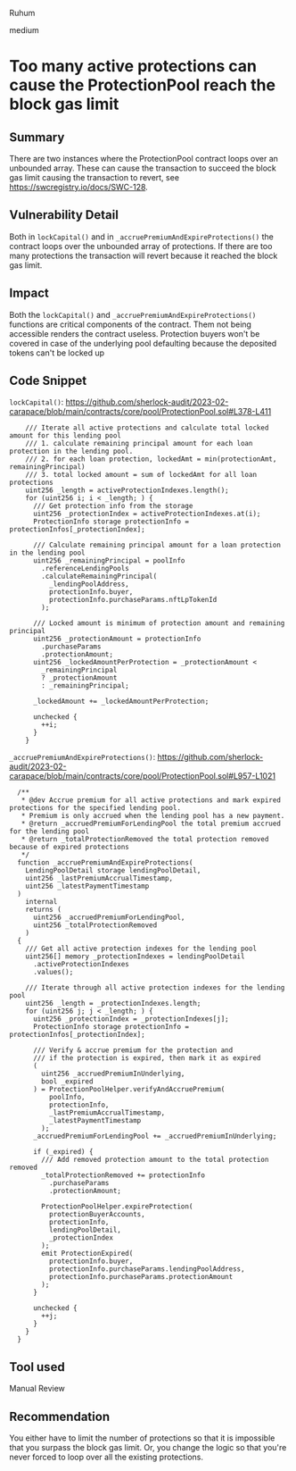 Ruhum

medium

# Too many active protections can cause the ProtectionPool reach the block gas limit

## Summary
There are two instances where the ProtectionPool contract loops over an unbounded array. These can cause the transaction to succeed the block gas limit causing the transaction to revert, see https://swcregistry.io/docs/SWC-128.

## Vulnerability Detail
Both in `lockCapital()` and in `_accruePremiumAndExpireProtections()` the contract loops over the unbounded array of protections. If there are too many protections the transaction will revert because it reached the block gas limit.

## Impact
Both the `lockCapital()` and `_accruePremiumAndExpireProtections()` functions are critical components of the contract. Them not being accessible renders the contract useless. Protection buyers won't be covered in case of the underlying pool defaulting because the deposited tokens can't be locked up

## Code Snippet
`lockCapital()`: https://github.com/sherlock-audit/2023-02-carapace/blob/main/contracts/core/pool/ProtectionPool.sol#L378-L411
```sol
    /// Iterate all active protections and calculate total locked amount for this lending pool
    /// 1. calculate remaining principal amount for each loan protection in the lending pool.
    /// 2. for each loan protection, lockedAmt = min(protectionAmt, remainingPrincipal)
    /// 3. total locked amount = sum of lockedAmt for all loan protections
    uint256 _length = activeProtectionIndexes.length();
    for (uint256 i; i < _length; ) {
      /// Get protection info from the storage
      uint256 _protectionIndex = activeProtectionIndexes.at(i);
      ProtectionInfo storage protectionInfo = protectionInfos[_protectionIndex];

      /// Calculate remaining principal amount for a loan protection in the lending pool
      uint256 _remainingPrincipal = poolInfo
        .referenceLendingPools
        .calculateRemainingPrincipal(
          _lendingPoolAddress,
          protectionInfo.buyer,
          protectionInfo.purchaseParams.nftLpTokenId
        );

      /// Locked amount is minimum of protection amount and remaining principal
      uint256 _protectionAmount = protectionInfo
        .purchaseParams
        .protectionAmount;
      uint256 _lockedAmountPerProtection = _protectionAmount <
        _remainingPrincipal
        ? _protectionAmount
        : _remainingPrincipal;

      _lockedAmount += _lockedAmountPerProtection;

      unchecked {
        ++i;
      }
    }
```

`_accruePremiumAndExpireProtections()`: https://github.com/sherlock-audit/2023-02-carapace/blob/main/contracts/core/pool/ProtectionPool.sol#L957-L1021
```sol
  /**
   * @dev Accrue premium for all active protections and mark expired protections for the specified lending pool.
   * Premium is only accrued when the lending pool has a new payment.
   * @return _accruedPremiumForLendingPool the total premium accrued for the lending pool
   * @return _totalProtectionRemoved the total protection removed because of expired protections
   */
  function _accruePremiumAndExpireProtections(
    LendingPoolDetail storage lendingPoolDetail,
    uint256 _lastPremiumAccrualTimestamp,
    uint256 _latestPaymentTimestamp
  )
    internal
    returns (
      uint256 _accruedPremiumForLendingPool,
      uint256 _totalProtectionRemoved
    )
  {
    /// Get all active protection indexes for the lending pool
    uint256[] memory _protectionIndexes = lendingPoolDetail
      .activeProtectionIndexes
      .values();

    /// Iterate through all active protection indexes for the lending pool
    uint256 _length = _protectionIndexes.length;
    for (uint256 j; j < _length; ) {
      uint256 _protectionIndex = _protectionIndexes[j];
      ProtectionInfo storage protectionInfo = protectionInfos[_protectionIndex];

      /// Verify & accrue premium for the protection and
      /// if the protection is expired, then mark it as expired
      (
        uint256 _accruedPremiumInUnderlying,
        bool _expired
      ) = ProtectionPoolHelper.verifyAndAccruePremium(
          poolInfo,
          protectionInfo,
          _lastPremiumAccrualTimestamp,
          _latestPaymentTimestamp
        );
      _accruedPremiumForLendingPool += _accruedPremiumInUnderlying;

      if (_expired) {
        /// Add removed protection amount to the total protection removed
        _totalProtectionRemoved += protectionInfo
          .purchaseParams
          .protectionAmount;

        ProtectionPoolHelper.expireProtection(
          protectionBuyerAccounts,
          protectionInfo,
          lendingPoolDetail,
          _protectionIndex
        );
        emit ProtectionExpired(
          protectionInfo.buyer,
          protectionInfo.purchaseParams.lendingPoolAddress,
          protectionInfo.purchaseParams.protectionAmount
        );
      }

      unchecked {
        ++j;
      }
    }
  }
```

## Tool used

Manual Review

## Recommendation
You either have to limit the number of protections so that it is impossible that you surpass the block gas limit. Or, you change the logic so that you're never forced to loop over all the existing protections.
